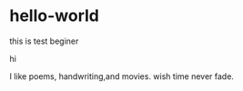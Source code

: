 # hello-world
this is test beginer

hi

I like poems, handwriting,and movies. wish time never fade.
